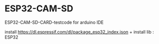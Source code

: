 # ESP32-CAM-SD
ESP32-CAM-SD-CARD-testcode for arduino IDE

install https://dl.espressif.com/dl/package_esp32_index.json
+
install lib : ESP32
